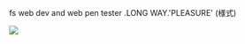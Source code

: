 fs web dev and web pen tester
.LONG WAY.'PLEASURE' (様式)

![](https://komarev.com/ghpvc/?username=alm0stethical)
